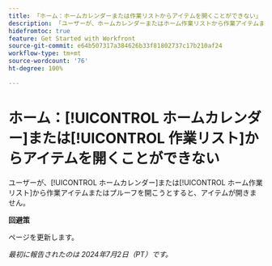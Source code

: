```yaml
---
title: 「ホーム：ホームカレンダーまたは作業リストからアイテムを開くことができない」
description: 「ユーザーが、ホームカレンダーまたはホーム作業リストから作業アイテムまたはプルーフを開こうとすると、アイテムが開きません。」
hidefromtoc: true
feature: Get Started with Workfront
source-git-commit: e64b507317a384626b33f81802737c17b210af24
workflow-type: tm+mt
source-wordcount: '76'
ht-degree: 100%

---
```



# ホーム：[!UICONTROL ホームカレンダー]または[!UICONTROL 作業リスト]からアイテムを開くことができない

ユーザーが、[!UICONTROL ホームカレンダー]または[!UICONTROL ホーム作業リスト]から作業アイテムまたはプルーフを開こうとすると、アイテムが開きません。

**回避策**

ページを更新します。

_最初に報告されたのは 2024年7月2日（PT）です。_
